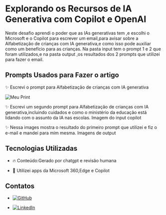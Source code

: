 # Explorando os Recursos de IA Generativa com Copilot e OpenAI

Neste desafio aprendi o poder que as IAs generativas tem ,e escolhi o Microsoft e o Copilot para escrever um email,para avisar sobre a Alfabetização de crianças com IA generativa,e como isso pode auxiliar como um benefício para as crianças.
Na pasta input tem o prompt 1 e 2 que foram utilizados,e na pasta output ,os resultados dos 2 prompts que utilizei para fazer o email.


## Prompts Usados para Fazer o artigo 

✨ Escrevi o prompt para Alfabetização de crianças com IA generativa 

![Meu Print](https://github.com/)


✨ Escrevi um segundo prompt para Alfabetização de crianças com IA generativa,incluindo cuidados e como o ministério da educação está lidando com o assunto da IA nas escolas.
Imagem do input copilot

 ✨ Nessa images mostra o resultado do primeiro prompt que utilizei e fiz o e-mail e mandei para mim mesma.
  Imagens de output 

## Tecnologias Utilizadas

- 🔥 Conteúdo:Gerado por chatgpt e revisão humana

- 📱 Utilizei apps da Microsoft 360,Edge e Copilot

## Contatos
-  [![GitHub](https://img.shields.io/badge/GitHub-sanchescollab-purple?style=flat-square&logo=github)](https://github.com/sanches-collab)

-  [![LinkedIn](https://img.shields.io/badge/LinkedIn-DenizeSanchesLopes-purple?style=flat-square&logo=linkedin)](https://www.linkedin.com/in/DenizeSanchesLopes)
